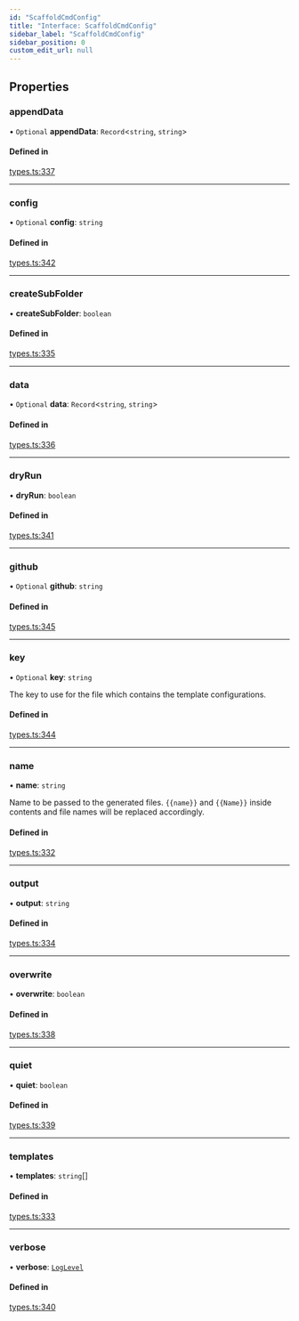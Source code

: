 ```yaml
---
id: "ScaffoldCmdConfig"
title: "Interface: ScaffoldCmdConfig"
sidebar_label: "ScaffoldCmdConfig"
sidebar_position: 0
custom_edit_url: null
---
```


## Properties

### appendData

• `Optional` **appendData**: `Record`\<`string`, `string`\>

#### Defined in

[types.ts:337](https://github.com/chenasraf/simple-scaffold/blob/8fcc7a1/src/types.ts#L337)

___

### config

• `Optional` **config**: `string`

#### Defined in

[types.ts:342](https://github.com/chenasraf/simple-scaffold/blob/8fcc7a1/src/types.ts#L342)

___

### createSubFolder

• **createSubFolder**: `boolean`

#### Defined in

[types.ts:335](https://github.com/chenasraf/simple-scaffold/blob/8fcc7a1/src/types.ts#L335)

___

### data

• `Optional` **data**: `Record`\<`string`, `string`\>

#### Defined in

[types.ts:336](https://github.com/chenasraf/simple-scaffold/blob/8fcc7a1/src/types.ts#L336)

___

### dryRun

• **dryRun**: `boolean`

#### Defined in

[types.ts:341](https://github.com/chenasraf/simple-scaffold/blob/8fcc7a1/src/types.ts#L341)

___

### github

• `Optional` **github**: `string`

#### Defined in

[types.ts:345](https://github.com/chenasraf/simple-scaffold/blob/8fcc7a1/src/types.ts#L345)

___

### key

• `Optional` **key**: `string`

The key to use for the file which contains the template configurations.

#### Defined in

[types.ts:344](https://github.com/chenasraf/simple-scaffold/blob/8fcc7a1/src/types.ts#L344)

___

### name

• **name**: `string`

Name to be passed to the generated files. `{{name}}` and `{{Name}}` inside contents and file names will be replaced
accordingly.

#### Defined in

[types.ts:332](https://github.com/chenasraf/simple-scaffold/blob/8fcc7a1/src/types.ts#L332)

___

### output

• **output**: `string`

#### Defined in

[types.ts:334](https://github.com/chenasraf/simple-scaffold/blob/8fcc7a1/src/types.ts#L334)

___

### overwrite

• **overwrite**: `boolean`

#### Defined in

[types.ts:338](https://github.com/chenasraf/simple-scaffold/blob/8fcc7a1/src/types.ts#L338)

___

### quiet

• **quiet**: `boolean`

#### Defined in

[types.ts:339](https://github.com/chenasraf/simple-scaffold/blob/8fcc7a1/src/types.ts#L339)

___

### templates

• **templates**: `string`[]

#### Defined in

[types.ts:333](https://github.com/chenasraf/simple-scaffold/blob/8fcc7a1/src/types.ts#L333)

___

### verbose

• **verbose**: [`LogLevel`](../enums/LogLevel.md)

#### Defined in

[types.ts:340](https://github.com/chenasraf/simple-scaffold/blob/8fcc7a1/src/types.ts#L340)
